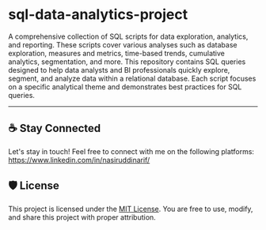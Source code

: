 # sql-data-analytics-project
A comprehensive collection of SQL scripts for data exploration, analytics, and reporting. These scripts cover various analyses such as database exploration, measures and metrics, time-based trends, cumulative analytics, segmentation, and more.
This repository contains SQL queries designed to help data analysts and BI professionals quickly explore, segment, and analyze data within a relational database. Each script focuses on a specific analytical theme and demonstrates best practices for SQL queries.

---

## ☕ Stay Connected

Let's stay in touch! Feel free to connect with me on the following platforms:
https://www.linkedin.com/in/nasiruddinarif/

## 🛡️ License

This project is licensed under the [MIT License](LICENSE). You are free to use, modify, and share this project with proper attribution.
